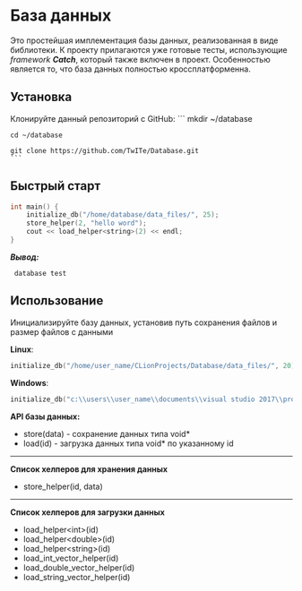 # База данных

Это простейшая имплементация базы данных, реализованная в виде библиотеки.
К проекту прилагаются уже готовые тесты, использующие *framework* ***Catch***, который также включен в проект.
Особенностью является то, что база данных полностью кроссплатформенна.

## Установка

Клонируйте данный репозиторий с GitHub:
    ```
    mkdir ~/database
    
    cd ~/database
    
    git clone https://github.com/TwITe/Database.git
    ```
## Быстрый старт

  ```c++
  int main() {
      initialize_db("/home/database/data_files/", 25);
      store_helper(2, "hello word");
      cout << load_helper<string>(2) << endl;
  }
  ```

  ***Вывод:***
  ```
   database test
  ```

## Использование

Инициализируйте базу данных, установив путь сохранения файлов и размер файлов с данными

 **Linux**:
 ```c++
 initialize_db("/home/user_name/CLionProjects/Database/data_files/", 20)
 ```
 **Windows**:
  ```c++
  initialize_db("c:\\users\\user_name\\documents\\visual studio 2017\\projects\\database\\data_files\\", 20)
  ```

**API базы данных:**

- store(data) - сохранение данных типа void*
- load(id) - загрузка данных типа void* по указанному id

---

**Список хелперов для хранения данных**
- store_helper(id, data)

---

**Список хелперов для загрузки данных**
- load_helper\<int>\(id)
- load_helper\<double>\(id)
- load_helper\<string>\(id)
- load_int_vector_helper(id)
- load_double_vector_helper(id)
- load_string_vector_helper(id)

